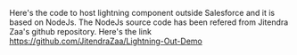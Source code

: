 Here's the code to host lightning component outside Salesforce and it is based on NodeJs.
The NodeJs  source code has  been refered from Jitendra Zaa's github repository.
Here's the link https://github.com/JitendraZaa/Lightning-Out-Demo
